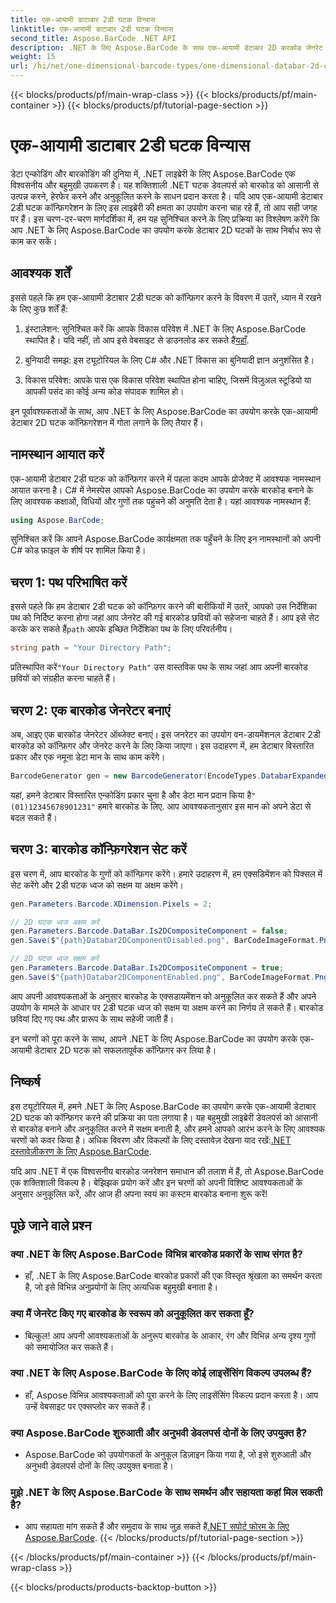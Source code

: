 ```yaml
---
title: एक-आयामी डाटाबार 2डी घटक विन्यास
linktitle: एक-आयामी डाटाबार 2डी घटक विन्यास
second_title: Aspose.BarCode .NET API
description: .NET के लिए Aspose.BarCode के साथ एक-आयामी डेटाबार 2D बारकोड जेनरेट करें। कॉन्फ़िगरेशन और अनुकूलन के लिए हमारी चरण-दर-चरण मार्गदर्शिका का पालन करें। आज ही अद्वितीय बारकोड बनाना शुरू करें!
weight: 15
url: /hi/net/one-dimensional-barcode-types/one-dimensional-databar-2d-component-configuration/
---
```


{{< blocks/products/pf/main-wrap-class >}}
{{< blocks/products/pf/main-container >}}
{{< blocks/products/pf/tutorial-page-section >}}

# एक-आयामी डाटाबार 2डी घटक विन्यास


डेटा एन्कोडिंग और बारकोडिंग की दुनिया में, .NET लाइब्रेरी के लिए Aspose.BarCode एक विश्वसनीय और बहुमुखी उपकरण है। यह शक्तिशाली .NET घटक डेवलपर्स को बारकोड को आसानी से उत्पन्न करने, हेरफेर करने और अनुकूलित करने के साधन प्रदान करता है। यदि आप एक-आयामी डेटाबार 2डी घटक कॉन्फ़िगरेशन के लिए इस लाइब्रेरी की क्षमता का उपयोग करना चाह रहे हैं, तो आप सही जगह पर हैं। इस चरण-दर-चरण मार्गदर्शिका में, हम यह सुनिश्चित करने के लिए प्रक्रिया का विश्लेषण करेंगे कि आप .NET के लिए Aspose.BarCode का उपयोग करके डेटाबार 2D घटकों के साथ निर्बाध रूप से काम कर सकें।

## आवश्यक शर्तें

इससे पहले कि हम एक-आयामी डेटाबार 2डी घटक को कॉन्फ़िगर करने के विवरण में उतरें, ध्यान में रखने के लिए कुछ शर्तें हैं:

1. इंस्टालेशन: सुनिश्चित करें कि आपके विकास परिवेश में .NET के लिए Aspose.BarCode स्थापित है। यदि नहीं, तो आप इसे वेबसाइट से डाउनलोड कर सकते हैं[यहाँ](https://releases.aspose.com/barcode/net/).

2. बुनियादी समझ: इस ट्यूटोरियल के लिए C# और .NET विकास का बुनियादी ज्ञान अनुशंसित है।

3. विकास परिवेश: आपके पास एक विकास परिवेश स्थापित होना चाहिए, जिसमें विज़ुअल स्टूडियो या आपकी पसंद का कोई अन्य कोड संपादक शामिल हो।

इन पूर्वावश्यकताओं के साथ, आप .NET के लिए Aspose.BarCode का उपयोग करके एक-आयामी डेटाबार 2D घटक कॉन्फ़िगरेशन में गोता लगाने के लिए तैयार हैं।

## नामस्थान आयात करें

एक-आयामी डेटाबार 2डी घटक को कॉन्फ़िगर करने में पहला कदम आपके प्रोजेक्ट में आवश्यक नामस्थान आयात करना है। C# में नेमस्पेस आपको Aspose.BarCode का उपयोग करके बारकोड बनाने के लिए आवश्यक कक्षाओं, विधियों और गुणों तक पहुंचने की अनुमति देता है। यहां आवश्यक नामस्थान हैं:

```csharp
using Aspose.BarCode;
```

सुनिश्चित करें कि आपने Aspose.BarCode कार्यक्षमता तक पहुँचने के लिए इन नामस्थानों को अपनी C# कोड फ़ाइल के शीर्ष पर शामिल किया है।

## चरण 1: पथ परिभाषित करें

इससे पहले कि हम डेटाबार 2डी घटक को कॉन्फ़िगर करने की बारीकियों में उतरें, आपको उस निर्देशिका पथ को निर्दिष्ट करना होगा जहां आप जेनरेट की गई बारकोड छवियों को सहेजना चाहते हैं। आप इसे सेट करके कर सकते हैं`path` आपके इच्छित निर्देशिका पथ के लिए परिवर्तनीय।

```csharp
string path = "Your Directory Path";
```

 प्रतिस्थापित करें`"Your Directory Path"` उस वास्तविक पथ के साथ जहां आप अपनी बारकोड छवियों को संग्रहीत करना चाहते हैं।

## चरण 2: एक बारकोड जेनरेटर बनाएं

अब, आइए एक बारकोड जेनरेटर ऑब्जेक्ट बनाएं। इस जनरेटर का उपयोग वन-डायमेंशनल डेटाबार 2डी बारकोड को कॉन्फ़िगर और जेनरेट करने के लिए किया जाएगा। इस उदाहरण में, हम डेटाबार विस्तारित प्रकार और एक नमूना डेटा मान के साथ काम करेंगे।

```csharp
BarcodeGenerator gen = new BarcodeGenerator(EncodeTypes.DatabarExpanded, "(01)12345678901231");
```

 यहां, हमने डेटाबार विस्तारित एन्कोडिंग प्रकार चुना है और डेटा मान प्रदान किया है`"(01)12345678901231"` हमारे बारकोड के लिए. आप आवश्यकतानुसार इस मान को अपने डेटा से बदल सकते हैं।

## चरण 3: बारकोड कॉन्फ़िगरेशन सेट करें

इस चरण में, आप बारकोड के गुणों को कॉन्फ़िगर करेंगे। हमारे उदाहरण में, हम एक्सडिमेंशन को पिक्सल में सेट करेंगे और 2डी घटक ध्वज को सक्षम या अक्षम करेंगे।

```csharp
gen.Parameters.Barcode.XDimension.Pixels = 2;

// 2D घटक ध्वज अक्षम करें
gen.Parameters.Barcode.DataBar.Is2DCompositeComponent = false;
gen.Save($"{path}Databar2DComponentDisabled.png", BarCodeImageFormat.Png);

// 2D घटक ध्वज सक्षम करें
gen.Parameters.Barcode.DataBar.Is2DCompositeComponent = true;
gen.Save($"{path}Databar2DComponentEnabled.png", BarCodeImageFormat.Png);
```

आप अपनी आवश्यकताओं के अनुसार बारकोड के एक्सडायमेंशन को अनुकूलित कर सकते हैं और अपने उपयोग के मामले के आधार पर 2डी घटक ध्वज को सक्षम या अक्षम करने का निर्णय ले सकते हैं। बारकोड छवियां दिए गए पथ और प्रारूप के साथ सहेजी जाती हैं।

इन चरणों को पूरा करने के साथ, आपने .NET के लिए Aspose.BarCode का उपयोग करके एक-आयामी डेटाबार 2D घटक को सफलतापूर्वक कॉन्फ़िगर कर लिया है।

## निष्कर्ष

 इस ट्यूटोरियल में, हमने .NET के लिए Aspose.BarCode का उपयोग करके एक-आयामी डेटाबार 2D घटक को कॉन्फ़िगर करने की प्रक्रिया का पता लगाया है। यह बहुमुखी लाइब्रेरी डेवलपर्स को आसानी से बारकोड बनाने और अनुकूलित करने में सक्षम बनाती है, और हमने आपको आरंभ करने के लिए आवश्यक चरणों को कवर किया है। अधिक विवरण और विकल्पों के लिए दस्तावेज़ देखना याद रखें:[.NET दस्तावेज़ीकरण के लिए Aspose.BarCode](https://reference.aspose.com/barcode/net/).

यदि आप .NET में एक विश्वसनीय बारकोड जनरेशन समाधान की तलाश में हैं, तो Aspose.BarCode एक शक्तिशाली विकल्प है। बेझिझक प्रयोग करें और इन चरणों को अपनी विशिष्ट आवश्यकताओं के अनुसार अनुकूलित करें, और आज ही अपना स्वयं का कस्टम बारकोड बनाना शुरू करें!

## पूछे जाने वाले प्रश्न

### क्या .NET के लिए Aspose.BarCode विभिन्न बारकोड प्रकारों के साथ संगत है?
- हाँ, .NET के लिए Aspose.BarCode बारकोड प्रकारों की एक विस्तृत श्रृंखला का समर्थन करता है, जो इसे विभिन्न अनुप्रयोगों के लिए अत्यधिक बहुमुखी बनाता है।

### क्या मैं जेनरेट किए गए बारकोड के स्वरूप को अनुकूलित कर सकता हूँ?
- बिल्कुल! आप अपनी आवश्यकताओं के अनुरूप बारकोड के आकार, रंग और विभिन्न अन्य दृश्य गुणों को समायोजित कर सकते हैं।

### क्या .NET के लिए Aspose.BarCode के लिए कोई लाइसेंसिंग विकल्प उपलब्ध हैं?
- हाँ, Aspose विभिन्न आवश्यकताओं को पूरा करने के लिए लाइसेंसिंग विकल्प प्रदान करता है। आप उन्हें वेबसाइट पर एक्सप्लोर कर सकते हैं।

### क्या Aspose.BarCode शुरुआती और अनुभवी डेवलपर्स दोनों के लिए उपयुक्त है?
- Aspose.BarCode को उपयोगकर्ता के अनुकूल डिज़ाइन किया गया है, जो इसे शुरुआती और अनुभवी डेवलपर्स दोनों के लिए उपयुक्त बनाता है।

### मुझे .NET के लिए Aspose.BarCode के साथ समर्थन और सहायता कहां मिल सकती है?
-  आप सहायता मांग सकते हैं और समुदाय के साथ जुड़ सकते हैं[.NET सपोर्ट फोरम के लिए Aspose.BarCode](https://forum.aspose.com/c/barcode/13).
{{< /blocks/products/pf/tutorial-page-section >}}

{{< /blocks/products/pf/main-container >}}
{{< /blocks/products/pf/main-wrap-class >}}

{{< blocks/products/products-backtop-button >}}
